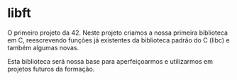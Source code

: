 # libft

O primeiro projeto da 42.
Neste projeto criamos a nossa primeira biblioteca em C, reescrevendo funções já existentes da biblioteca padrão do C (libc) e também algumas novas.

Esta biblioteca será nossa base para aperfeiçoarmos e utilizarmos em projetos futuros da formação.
